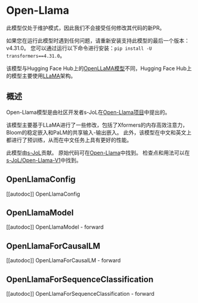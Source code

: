 <!--
版权所有 2023 The HuggingFace团队。

根据Apache许可证第2版（“许可证”）许可；除非符合许可证，否则不得使用此文件。

您可以在以下位置获取许可证的副本：

http://www.apache.org/licenses/LICENSE-2.0

除非适用法律要求或书面同意，根据许可证分发的软件以"原样"分发，不附带任何明示或暗示的保证或条件。请参阅许可证以获取详细的管理权限和限制。

⚠️请注意，此文件使用Markdown格式，但包含我们的文档构建器的特定语法（类似于MDX），这可能无法在您的Markdown查看器中正常显示。
-->

# Open-Llama

<Tip warning={true}>

此模型仅处于维护模式，因此我们不会接受任何修改其代码的新PR。

如果您在运行此模型时遇到任何问题，请重新安装支持此模型的最后一个版本：v4.31.0。
您可以通过运行以下命令进行安装：`pip install -U transformers==4.31.0`。

</Tip>

<Tip warning={true}>

该模型与Hugging Face Hub上的[OpenLLaMA模型](https://huggingface.co/models?search=openllama)不同，Hugging Face Hub上的模型主要使用[LLaMA](llama)架构。

</Tip>

## 概述

Open-Llama模型是由社区开发者s-JoL在[Open-Llama项目](https://github.com/s-JoL/Open-Llama)中提出的。

该模型主要基于LLaMA进行了一些修改，包括了Xformers的内存高效注意力，Bloom的稳定嵌入和PaLM的共享输入-输出嵌入。
此外，该模型在中文和英文上都进行了预训练，从而在中文任务上具有更好的性能。

此模型由[s-JoL](https://huggingface.co/s-JoL)贡献。
原始代码可在[Open-Llama](https://github.com/s-JoL/Open-Llama)中找到。
检查点和用法可以在[s-JoL/Open-Llama-V1](https://huggingface.co/s-JoL/Open-Llama-V1)中找到。

## OpenLlamaConfig

[[autodoc]] OpenLlamaConfig

## OpenLlamaModel

[[autodoc]] OpenLlamaModel
    - forward

## OpenLlamaForCausalLM

[[autodoc]] OpenLlamaForCausalLM
    - forward

## OpenLlamaForSequenceClassification

[[autodoc]] OpenLlamaForSequenceClassification
    - forward

